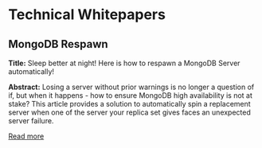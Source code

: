 # Technical Whitepapers

## MongoDB Respawn

**Title:** Sleep better at night! Here is how to respawn a MongoDB Server automatically!

**Abstract:**
Losing a server without prior warnings is no longer a question of if, but when it happens - how to ensure MongoDB high availability is not at stake? This article provides a solution to automatically spin a replacement server when one of the server your replica set gives faces an unexpected server failure.

[Read more](https://github.com/sarjarapu/whitepapers/tree/master/mongodb/respawn)

